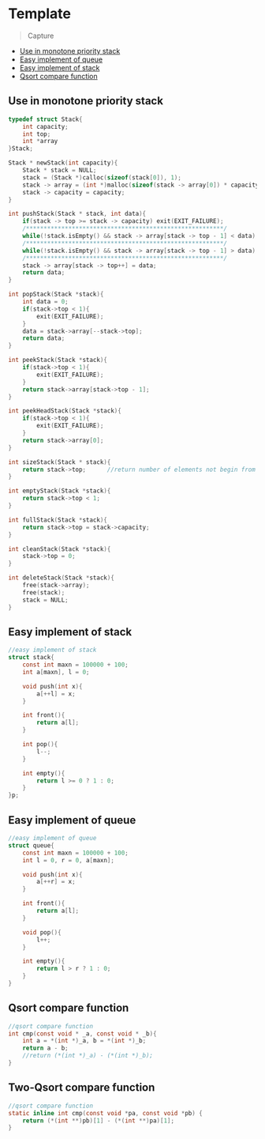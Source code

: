# Template 
>Capture

* [Use in monotone priority stack](#use-in-monotone-priority-stack)  
* [Easy implement of queue](#easy-implement-of-queue)  
* [Easy implement of stack](#easy-implement-of-stack)  
* [Qsort compare function](#qsort-compare-function)


## Use in monotone priority stack
```c
typedef struct Stack{
    int capacity;
    int top;
    int *array
}Stack;

Stack * newStack(int capacity){
    Stack * stack = NULL;
    stack = (Stack *)calloc(sizeof(stack[0]), 1);
    stack -> array = (int *)malloc(sizeof(stack -> array[0]) * capacity);
    stack -> capacity = capacity;
}

int pushStack(Stack * stack, int data){
    if(stack -> top >= stack -> capacity) exit(EXIT_FAILURE);
    /********************************************************/
    while(!stack.isEmpty() && stack -> array[stack -> top - 1] < data) top--;
    /********************************************************/
    while(!stack.isEmpty() && stack -> array[stack -> top - 1] > data) top--;
    /********************************************************/
    stack -> array[stack -> top++] = data;
    return data;
}

int popStack(Stack *stack){
    int data = 0;
    if(stack->top < 1){
        exit(EXIT_FAILURE);
    }
    data = stack->array[--stack->top];
    return data;
}

int peekStack(Stack *stack){
    if(stack->top < 1){
        exit(EXIT_FAILURE);
    }
    return stack->array[stack->top - 1];
}

int peekHeadStack(Stack *stack){
    if(stack->top < 1){
        exit(EXIT_FAILURE);
    }
    return stack->array[0];
}

int sizeStack(Stack * stack){
    return stack->top;      //return number of elements not begin from 0, but number
}

int emptyStack(Stack *stack){
    return stack->top < 1;
}

int fullStack(Stack *stack){
    return stack->top = stack->capacity;
}

int cleanStack(Stack *stack){
    stack->top = 0;
}

int deleteStack(Stack *stack){
    free(stack->array);
    free(stack);
    stack = NULL;
}
```

## Easy implement of stack
```c
//easy implement of stack
struct stack{
    const int maxn = 100000 + 100;
    int a[maxn], l = 0;

    void push(int x){
        a[++l] = x;
    }

    int front(){
        return a[l];
    }

    int pop(){
        l--;
    }

    int empty(){
        return l >= 0 ? 1 : 0;
    }
}p;
```
## Easy implement of queue
```c
//easy implement of queue
struct queue{
    const int maxn = 100000 + 100;
    int l = 0, r = 0, a[maxn];

    void push(int x){
        a[++r] = x;
    }

    int front(){
        return a[l];
    }

    void pop(){
        l++;
    }

    int empty(){
        return l > r ? 1 : 0;
    }
} 
```
## Qsort compare function
```c 
//qsort compare function
int cmp(const void * _a, const void * _b){
    int a = *(int *)_a, b = *(int *)_b;
    return a - b;
    //return (*(int *)_a) - (*(int *)_b);
}
```

## Two-Qsort compare function
```c 
//qsort compare function
static inline int cmp(const void *pa, const void *pb) {
    return (*(int **)pb)[1] - (*(int **)pa)[1];
}
```